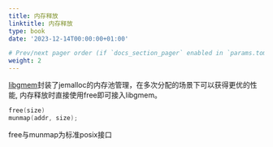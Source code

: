 ```yaml
---
title: 内存释放
linktitle: 内存释放
type: book
date: '2023-12-14T00:00:00+01:00'

# Prev/next pager order (if `docs_section_pager` enabled in `params.toml`)
weight: 2
---
```

  [libgmem](https://gitee.com/openeuler/libgmem)封装了jemalloc的内存池管理，在多次分配的场景下可以获得更优的性能, 内存释放时直接使用free即可接入libgmem。
  
  ```c
  free(size)
  munmap(addr, size);  
  ```
  free与munmap为标准posix接口
